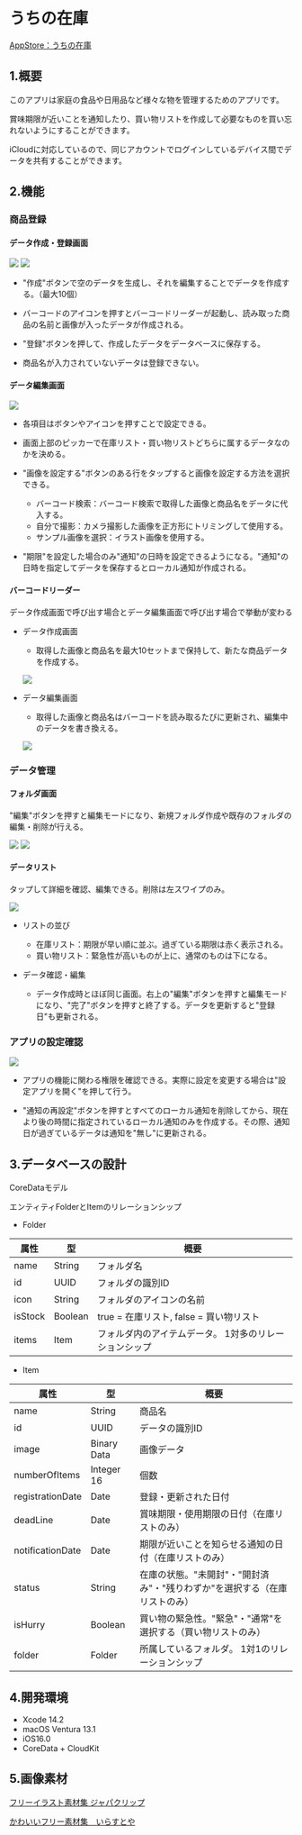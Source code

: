 # うちの在庫
[AppStore：うちの在庫](https://apple.co/3WgrZLX)

## 1.概要
このアプリは家庭の食品や日用品など様々な物を管理するためのアプリです。

賞味期限が近いことを通知したり、買い物リストを作成して必要なものを買い忘れないようにすることができます。

iCloudに対応しているので、同じアカウントでログインしているデバイス間でデータを共有することができます。

## 2.機能
### 商品登録
#### データ作成・登録画面
<kbd><img src="https://user-images.githubusercontent.com/53589421/213456867-c4c32a3b-1e56-4db0-a3f2-0aa30b33d538.PNG" /></kbd>
<kbd><img src="https://user-images.githubusercontent.com/53589421/213458614-37a3814c-0d5e-473c-a436-cb9957581a6f.PNG" /></kbd>

- "作成"ボタンで空のデータを生成し、それを編集することでデータを作成する。（最大10個）

- バーコードのアイコンを押すとバーコードリーダーが起動し、読み取った商品の名前と画像が入ったデータが作成される。

- "登録"ボタンを押して、作成したデータをデータベースに保存する。

- 商品名が入力されていないデータは登録できない。

#### データ編集画面
<kbd><img src="https://user-images.githubusercontent.com/53589421/213616197-88ceaeee-3963-4ce7-b0c5-862dc52c8a34.PNG" /></kbd>

- 各項目はボタンやアイコンを押すことで設定できる。

- 画面上部のピッカーで在庫リスト・買い物リストどちらに属するデータなのかを決める。

- "画像を設定する"ボタンのある行をタップすると画像を設定する方法を選択できる。
  - バーコード検索：バーコード検索で取得した画像と商品名をデータに代入する。
  - 自分で撮影：カメラ撮影した画像を正方形にトリミングして使用する。
  - サンプル画像を選択：イラスト画像を使用する。

- "期限"を設定した場合のみ"通知"の日時を設定できるようになる。"通知"の日時を指定してデータを保存するとローカル通知が作成される。

#### バーコードリーダー
データ作成画面で呼び出す場合とデータ編集画面で呼び出す場合で挙動が変わる

- データ作成画面
  - 取得した画像と商品名を最大10セットまで保持して、新たな商品データを作成する。
  
  <kbd><img src="https://user-images.githubusercontent.com/53589421/213483691-614d7b66-8210-4072-ac44-3f6a87861266.PNG" /></kbd>

- データ編集画面
  - 取得した画像と商品名はバーコードを読み取るたびに更新され、編集中のデータを書き換える。
  
  <kbd><img src="https://user-images.githubusercontent.com/53589421/213484271-d2c65943-0c77-4609-8a79-f038058221f4.PNG" /></kbd>

### データ管理
#### フォルダ画面
"編集"ボタンを押すと編集モードになり、新規フォルダ作成や既存のフォルダの編集・削除が行える。

<kbd><img src="https://user-images.githubusercontent.com/53589421/213615623-ac26f46a-fa44-4847-9218-5779ca9fac69.PNG" /></kbd>
<kbd><img src="https://user-images.githubusercontent.com/53589421/213615786-859b650b-7bf1-4a72-8da9-6d65bbff2871.PNG" /></kbd>

#### データリスト
タップして詳細を確認、編集できる。削除は左スワイプのみ。

<kbd><img src="https://user-images.githubusercontent.com/53589421/213616495-da698691-3f54-4704-8abf-3f2cf8016f6a.PNG" /></kbd>

- リストの並び
  - 在庫リスト：期限が早い順に並ぶ。過ぎている期限は赤く表示される。
  - 買い物リスト：緊急性が高いものが上に、通常のものは下になる。
  
- データ確認・編集
  - データ作成時とほぼ同じ画面。右上の"編集"ボタンを押すと編集モードになり、"完了"ボタンを押すと終了する。データを更新すると"登録日"も更新される。

### アプリの設定確認

<kbd><img src="https://user-images.githubusercontent.com/53589421/213615390-d4f1f3db-54da-470b-ad6a-06d8caca8c1d.PNG" /></kbd>

 - アプリの機能に関わる権限を確認できる。実際に設定を変更する場合は"設定アプリを開く"を押して行う。
 
 - "通知の再設定"ボタンを押すとすべてのローカル通知を削除してから、現在より後の時間に指定されているローカル通知のみを作成する。その際、通知日が過ぎているデータは通知を"無し"に更新される。

## 3.データベースの設計
CoreDataモデル

エンティティFolderとItemのリレーションシップ

- Folder

| 属性 | 型 | 概要 |
----|----|----
| name | String | フォルダ名 |
| id | UUID | フォルダの識別ID |
| icon | String | フォルダのアイコンの名前 |
| isStock | Boolean | true = 在庫リスト, false = 買い物リスト |
| items | Item | フォルダ内のアイテムデータ。 1対多のリレーションシップ |

- Item

| 属性 | 型 | 概要 |
----|----|----
| name | String | 商品名 |
| id | UUID | データの識別ID |
| image | Binary Data | 画像データ |
| numberOfItems | Integer 16 | 個数 |
| registrationDate | Date | 登録・更新された日付 |
| deadLine | Date | 賞味期限・使用期限の日付（在庫リストのみ） |
| notificationDate | Date | 期限が近いことを知らせる通知の日付（在庫リストのみ） |
| status | String | 在庫の状態。"未開封"・"開封済み"・"残りわずか"を選択する（在庫リストのみ） |
| isHurry | Boolean | 買い物の緊急性。"緊急"・"通常"を選択する（買い物リストのみ） |
| folder | Folder | 所属しているフォルダ。 1対1のリレーションシップ |


## 4.開発環境
- Xcode 14.2
- macOS Ventura 13.1
- iOS16.0
- CoreData + CloudKit

## 5.画像素材
[フリーイラスト素材集 ジャパクリップ](https://japaclip.com/)

[かわいいフリー素材集　いらすとや](https://www.irasutoya.com/)
